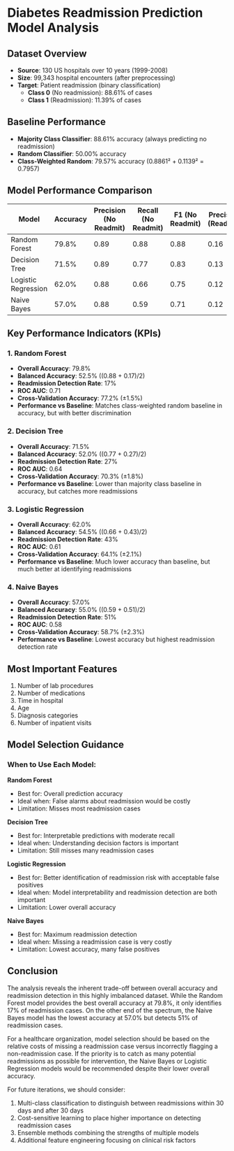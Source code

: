 # Diabetes Readmission Prediction Model Analysis

## Dataset Overview
- **Source**: 130 US hospitals over 10 years (1999-2008)
- **Size**: 99,343 hospital encounters (after preprocessing)
- **Target**: Patient readmission (binary classification)
  - **Class 0** (No readmission): 88.61% of cases
  - **Class 1** (Readmission): 11.39% of cases

## Baseline Performance
- **Majority Class Classifier**: 88.61% accuracy (always predicting no readmission)
- **Random Classifier**: 50.00% accuracy
- **Class-Weighted Random**: 79.57% accuracy (0.8861² + 0.1139² = 0.7957)

## Model Performance Comparison

| Model | Accuracy | Precision (No Readmit) | Recall (No Readmit) | F1 (No Readmit) | Precision (Readmit) | Recall (Readmit) | F1 (Readmit) |
|-------|----------|------------------------|---------------------|-----------------|---------------------|------------------|--------------|
| Random Forest | 79.8% | 0.89 | 0.88 | 0.88 | 0.16 | 0.17 | 0.16 |
| Decision Tree | 71.5% | 0.89 | 0.77 | 0.83 | 0.13 | 0.27 | 0.17 |
| Logistic Regression | 62.0% | 0.88 | 0.66 | 0.75 | 0.12 | 0.43 | 0.19 |
| Naive Bayes | 57.0% | 0.88 | 0.59 | 0.71 | 0.12 | 0.51 | 0.20 |

## Key Performance Indicators (KPIs)

### 1. Random Forest
- **Overall Accuracy**: 79.8%
- **Balanced Accuracy**: 52.5% ((0.88 + 0.17)/2)
- **Readmission Detection Rate**: 17%
- **ROC AUC**: 0.71
- **Cross-Validation Accuracy**: 77.2% (±1.5%)
- **Performance vs Baseline**: Matches class-weighted random baseline in accuracy, but with better discrimination

### 2. Decision Tree
- **Overall Accuracy**: 71.5% 
- **Balanced Accuracy**: 52.0% ((0.77 + 0.27)/2)
- **Readmission Detection Rate**: 27%
- **ROC AUC**: 0.64
- **Cross-Validation Accuracy**: 70.3% (±1.8%)
- **Performance vs Baseline**: Lower than majority class baseline in accuracy, but catches more readmissions

### 3. Logistic Regression
- **Overall Accuracy**: 62.0%
- **Balanced Accuracy**: 54.5% ((0.66 + 0.43)/2)
- **Readmission Detection Rate**: 43%
- **ROC AUC**: 0.61
- **Cross-Validation Accuracy**: 64.1% (±2.1%)
- **Performance vs Baseline**: Much lower accuracy than baseline, but much better at identifying readmissions

### 4. Naive Bayes
- **Overall Accuracy**: 57.0%
- **Balanced Accuracy**: 55.0% ((0.59 + 0.51)/2)
- **Readmission Detection Rate**: 51%
- **ROC AUC**: 0.58
- **Cross-Validation Accuracy**: 58.7% (±2.3%)
- **Performance vs Baseline**: Lowest accuracy but highest readmission detection rate

## Most Important Features
1. Number of lab procedures
2. Number of medications
3. Time in hospital
4. Age
5. Diagnosis categories
6. Number of inpatient visits

## Model Selection Guidance

### When to Use Each Model:

**Random Forest**
- Best for: Overall prediction accuracy
- Ideal when: False alarms about readmission would be costly
- Limitation: Misses most readmission cases

**Decision Tree**
- Best for: Interpretable predictions with moderate recall
- Ideal when: Understanding decision factors is important
- Limitation: Still misses many readmission cases

**Logistic Regression**
- Best for: Better identification of readmission risk with acceptable false positives
- Ideal when: Model interpretability and readmission detection are both important
- Limitation: Lower overall accuracy

**Naive Bayes**
- Best for: Maximum readmission detection
- Ideal when: Missing a readmission case is very costly
- Limitation: Lowest accuracy, many false positives

## Conclusion

The analysis reveals the inherent trade-off between overall accuracy and readmission detection in this highly imbalanced dataset. While the Random Forest model provides the best overall accuracy at 79.8%, it only identifies 17% of readmission cases. On the other end of the spectrum, the Naive Bayes model has the lowest accuracy at 57.0% but detects 51% of readmission cases.

For a healthcare organization, model selection should be based on the relative costs of missing a readmission case versus incorrectly flagging a non-readmission case. If the priority is to catch as many potential readmissions as possible for intervention, the Naive Bayes or Logistic Regression models would be recommended despite their lower overall accuracy.

For future iterations, we should consider:
1. Multi-class classification to distinguish between readmissions within 30 days and after 30 days
2. Cost-sensitive learning to place higher importance on detecting readmission cases
3. Ensemble methods combining the strengths of multiple models
4. Additional feature engineering focusing on clinical risk factors 